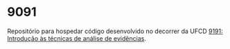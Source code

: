 # 9091

Repositório para hospedar código desenvolvido no decorrer da UFCD
[9191: Introdução às técnicas de análise de
  evidências](https://catalogo.anqep.gov.pt/ufcdDetalhe/11604).
